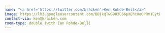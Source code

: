 ```yaml
---
name: "<a href='https://twitter.com/kraiken'>Ken Rohde-Bell</a>"
image: https://lh3.googleusercontent.com/BDjkqTwG9O3C66pXEhc0eGPRm1CytEIV83CQGmdizZHTQmuC6pLk08M7eibqFCI9t8uJnkVw22IhzUrJINMx6271wf5PZ7CJmDDqDZEZhrnHNgwVKx-iX86aL9LnFErMCN3mKuzUF_8=s798-no
contact-via: ken@kraiken.com
room-type: double (with Ian Rohde-Bell)
---
```

